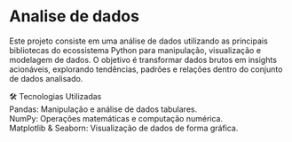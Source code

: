 # Analise de dados
Este projeto consiste em uma análise de dados utilizando as principais bibliotecas do ecossistema Python para manipulação, visualização e modelagem de dados. O objetivo é transformar dados brutos em insights acionáveis, explorando tendências, padrões e relações dentro do conjunto de dados analisado.

🛠️ Tecnologias Utilizadas<br>
Pandas: Manipulação e análise de dados tabulares.<br>
NumPy: Operações matemáticas e computação numérica.<br>
Matplotlib & Seaborn: Visualização de dados de forma gráfica.<br>

